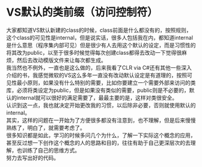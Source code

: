 # VS默认的类前缀（访问控制符）
大家都知道VS默认新建的class的时候，class前面是什么都没有的，按照规则，这个class的可见性是internal，但是说实话，很多人包括我在内，都知道internal是什么意思（程序集内部可见）但是很少有人去用这个默认的设定，而是习惯性的将其改为public，以至于很多时候觉得每次创建class都得去改动一下觉得很麻烦，然后去改动模版文件来让每次都生成。    
我当然也不例外，一直也是这么做的，后来我看了CLR via C#还有其他一些深入介绍的书，我感觉微软的VS这么多年一直没有改动默认设定是有道理的，按照可见性最小原则，如果没有什么特别的需要，比如你要建立一个需要外部来访问的类库，必须将类设定为public，但是如果没有类似的需要，public则是不必要的，默认的internal就可以很好的满足需要了，最最主要的是，这样对类很安全。  
认识到这一点，我也就决定开始更改我的习惯，以后除非必要，否则就使用默认的internal。  
其实，这样的问题在一开始为了方便很多都没有注意到，也不理解，但是后来慢慢熟练了，明白了，就需要考虑了。  
很多知识都是如此，学习的时候多问几个为什么，了解一下实际这个概念的应用，甚至反过想一下创作这个概念的人的思路和目的，往往有助于自己更深层次的去理解，也训练了自己的思维方式。  
努力去写出好的代码。